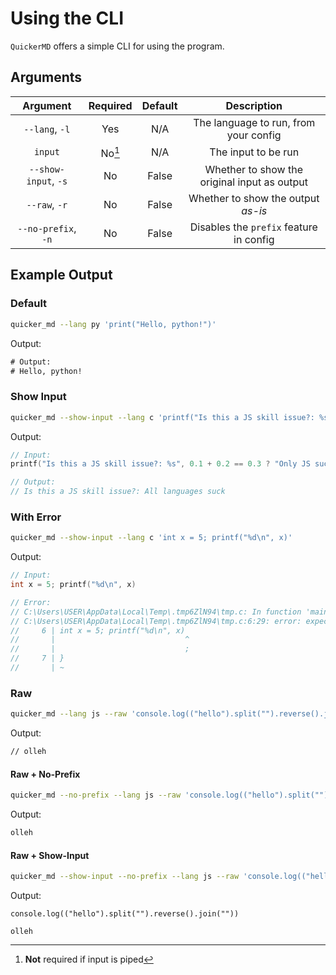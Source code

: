# Using the CLI
`QuickerMD` offers a simple CLI for using the program.

## Arguments

| Argument | Required | Default | Description |
|:--:|:--:|:--:|:--:|
| `--lang`, `-l` | Yes | N/A | The language to run, from your config |
| `input` | No[^1] | N/A | The input to be run |
| `--show-input`, `-s` | No | False | Whether to show the original input as output|
| `--raw`, `-r` | No | False | Whether to show the output *as-is* |
| `--no-prefix`, `-n` | No | False | Disables the `prefix` feature in config |


[^1]: **Not** required if input is piped


## Example Output
### Default
```sh
quicker_md --lang py 'print("Hello, python!")'
```

Output:
```txt
# Output:
# Hello, python!
```
### Show Input
```sh
quicker_md --show-input --lang c 'printf("Is this a JS skill issue?: %s", 0.1 + 0.2 == 0.3 ? "Only JS sucks" : "All languages suck");'
```

Output:
```c
// Input:
printf("Is this a JS skill issue?: %s", 0.1 + 0.2 == 0.3 ? "Only JS sucks" : "All languages suck");

// Output:
// Is this a JS skill issue?: All languages suck
```
### With Error
```sh
quicker_md --show-input --lang c 'int x = 5; printf("%d\n", x)'
```

Output:
```c
// Input:
int x = 5; printf("%d\n", x)

// Error:
// C:\Users\USER\AppData\Local\Temp\.tmp6ZlN94\tmp.c: In function 'main':
// C:\Users\USER\AppData\Local\Temp\.tmp6ZlN94\tmp.c:6:29: error: expected ';' before '}' token
//     6 | int x = 5; printf("%d\n", x)
//       |                             ^
//       |                             ;
//     7 | }
//       | ~
```

### Raw
```sh
quicker_md --lang js --raw 'console.log(("hello").split("").reverse().join(""))'
```

Output:
```txt
// olleh
```

#### Raw + No-Prefix
```sh
quicker_md --no-prefix --lang js --raw 'console.log(("hello").split("").reverse().join(""))'
```

Output:
```txt
olleh
```

#### Raw + Show-Input
```sh
quicker_md --show-input --no-prefix --lang js --raw 'console.log(("hello").split("").reverse().join(""))'
```

Output:
```text
console.log(("hello").split("").reverse().join(""))

olleh
```

